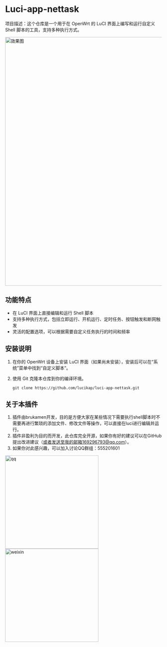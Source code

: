 # Luci-app-nettask

项目描述：这个仓库是一个用于在 OpenWrt 的 LuCI 界面上编写和运行自定义 Shell 脚本的工具，支持多种执行方式。

<img src="https://github.com/lucikap/luci-app-nettask/blob/main/png/Overview.png" alt="效果图" width="800">

## 功能特点

- 在 LuCI 界面上直接编辑和运行 Shell 脚本
- 支持多种执行方式，包括立即运行、开机运行、定时任务、按钮触发和断网触发
- 灵活的配置选项，可以根据需要自定义任务执行的时间和频率

## 安装说明

1. 在你的 OpenWrt 设备上安装 LuCI 界面（如果尚未安装），安装后可以在“系统”菜单中找到“自定义脚本”。

2. 使用 Git 克隆本仓库到你的编译环境。

   ```shell
   git clone https://github.com/lucikap/luci-app-nettask.git

## 关于本插件

1. 插件由brukamen开发，目的是方便大家在某些情况下需要执行shell脚本时不需要再进行繁琐的添加文件、修改文件等操作，可以直接在luci进行编辑并运行。
2. 插件非盈利为目的而开发，此仓库完全开源，如果你有好的建议可以在GitHub提出改进建议（或者发送至我的邮箱169296793@qq.com）。
3. 如果你对此感兴趣，可以加入讨论QQ群组：555201601<br>
<img src="https://github.com/lucikap/luci-app-nettask/blob/main/png/qrcode_1708176698643.jpg" alt="qq" style="margin-right: 20px;" width="300">
<img src="https://github.com/lucikap/luci-app-nettask/blob/main/png/eeda353f2bd3110abbe23dd362bc839.jpg" alt="weixin" width="300">
